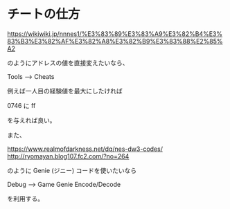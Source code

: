 # チートの仕方

https://wikiwiki.jp/nnnes1/%E3%83%89%E3%83%A9%E3%82%B4%E3%83%B3%E3%82%AF%E3%82%A8%E3%82%B9%E3%83%88%E2%85%A2

のようにアドレスの値を直接変えたいなら、

Tools --> Cheats

例えば一人目の経験値を最大にしたければ 

0746 に ff 

を与えれば良い。

また、

https://www.realmofdarkness.net/dq/nes-dw3-codes/
http://ryomayan.blog107.fc2.com/?no=264

のように Genie (ジニー) コードを使いたいなら

Debug --> Game Genie Encode/Decode 

を利用する。



<!-- vim: set tw=90 filetype=markdown : -->

